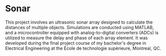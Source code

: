 # Sonar
This project involves an ultrasonic sonar array designed to calculate the distances of multiple objects. Simulations are conducted using MATLAB, and a microcontroller equipped with analog-to-digital converters (ADCs) is utilized to measure the delay and phase of each array element. It was developed during the final project course of my bachelor's degree in Electrical Engineering at the École de technologie supérieure, Montreal, QC.